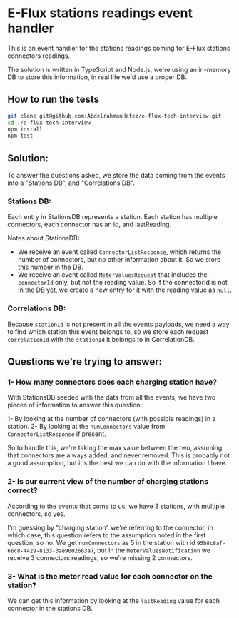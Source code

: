 # E-Flux stations readings event handler

This is an event handler for the stations readings coming for E-Flux stations connectors readings.

The solution is written in TypeScript and Node.js, we're using an in-memory DB to store this information, in real life we'd use a proper DB.

## How to run the tests
```bash
git clone git@github.com:AbdelrahmanHafez/e-flux-tech-interview.git
cd ./e-flux-tech-interview
npm install
npm test
```

## Solution:
To answer the questions asked, we store the data coming from the events into a "Stations DB", and "Correlations DB".

### Stations DB:
Each entry in StationsDB represents a station. Each station has multiple connectors, each connector has an id, and lastReading.

Notes about StationsDB:
* We receive an event called `ConnectorListResponse`, which returns the number of connectors, but no other information about it. So we store this number in the DB.
* We receive an event called `MeterValuesRequest` that includes the `connectorId` only, but not the reading value. So if the connectorId is not in the DB yet, we create a new entry for it with the reading value as `null`.

### Correlations DB:
Because `stationId` is not present in all the events payloads, we need a way to find which station this event belongs to, so we store each request `correlationId` with the `stationId` it belongs to in CorrelationDB.


## Questions we're trying to answer:
### 1- How many connectors does each charging station have?

With StationsDB seeded with the data from all the events, we have two pieces of information to answer this question:

1- By looking at the number of connectors (with possible readings) in a station.
2- By looking at the `numConnectors` value from `ConnectorListResponse` if present.

So to handle this, we're taking the max value between the two, assuming that connectors are always added, and never removed. This is probably not a good assumption, but it's the best we can do with the information I have.

### 2- Is our current view of the number of charging stations correct?
According to the events that come to us, we have 3 stations, with multiple connectors, so yes.

I'm guessing by "charging station" we're referring to the connector, in which case, this question refers to the assumption noted in the first question, so no. We get `numConnectors` as 5 in the station with id `95b8c8af-66c8-4429-8133-3ae9002663a7`, but in the `MeterValuesNotification` we receive 3 connectors readings, so we're missing 2 connectors.

### 3- What is the meter read value for each connector on the station?
We can get this information by looking at the `lastReading` value for each connector in the stations DB.
